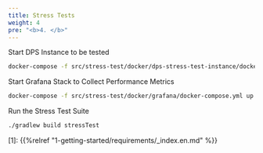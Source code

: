 ```yaml
---
title: Stress Tests
weight: 4
pre: "<b>4. </b>"
---
```


Start DPS Instance to be tested

```bash
docker-compose -f src/stress-test/docker/dps-stress-test-instance/docker-compose.yml up  --build
```

Start Grafana Stack to Collect Performance Metrics

```bash
docker-compose -f src/stress-test/docker/grafana/docker-compose.yml up --build
```

Run the Stress Test Suite

```bash 
./gradlew build stressTest
```


[1]: {{%relref "1-getting-started/requirements/_index.en.md" %}}
